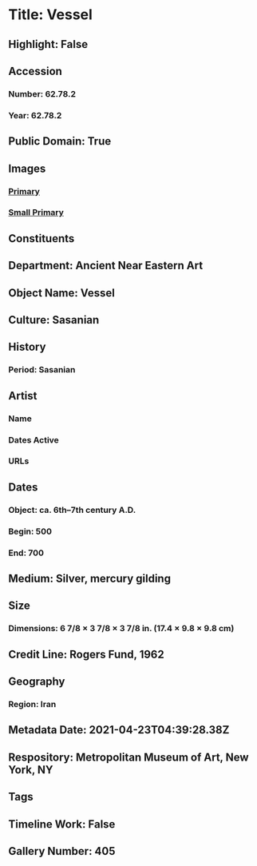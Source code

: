 # Title: Vessel
## Highlight: False
## Accession
### Number: 62.78.2
### Year: 62.78.2
## Public Domain: True
## Images
### [Primary](https://images.metmuseum.org/CRDImages/an/original/HB62_78_2A.jpg)
### [Small Primary](https://images.metmuseum.org/CRDImages/an/web-large/HB62_78_2A.jpg)
## Constituents
## Department: Ancient Near Eastern Art
## Object Name: Vessel
## Culture: Sasanian
## History
### Period: Sasanian
## Artist
### Name
### Dates Active
### URLs
## Dates
### Object: ca. 6th–7th century A.D.
### Begin: 500
### End: 700
## Medium: Silver, mercury gilding
## Size
### Dimensions: 6 7/8 × 3 7/8 × 3 7/8 in. (17.4 × 9.8 × 9.8 cm)
## Credit Line: Rogers Fund, 1962
## Geography
### Region: Iran
## Metadata Date: 2021-04-23T04:39:28.38Z
## Respository: Metropolitan Museum of Art, New York, NY
## Tags
## Timeline Work: False
## Gallery Number: 405